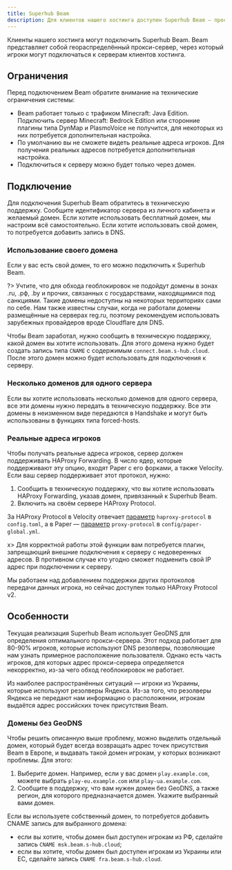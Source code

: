 ```yaml
---
title: Superhub Beam
description: Для клиентов нашего хостинга доступен Superhub Beam — простая система, которая поможет организовать доступ к вашему серверу для игроков из разных стран. В этой статье описаны тонкости работы этого механизма. 
---
```


Клиенты нашего хостинга могут подключить Superhub Beam. Beam представляет собой геораспределённый прокси-сервер, через который игроки могут подключаться к серверам клиентов хостинга.

## Ограничения

Перед подключением Beam обратите внимание на технические ограничения системы:

- Beam работает только с трафиком Minecraft: Java Edition. Подключить сервер Minecraft: Bedrock Edition или сторонние плагины типа DynMap и PlasmoVoice не получится, для некоторых из них потребуется дополнительная настройка.
- По умолчанию вы не сможете видеть реальные адреса игроков. Для получения реальных адресов потребуется дополнительная настройка.
- Подключиться к серверу можно будет только через домен.

## Подключение

Для подключения Superhub Beam обратитесь в техническую поддержку. Сообщите идентификатор сервера из личного кабинета и желаемый домен. Если хотите использовать бесплатный домен, мы настроим всё самостоятельно. Если хотите использовать свой домен, то потребуется добавить запись в DNS.

### Использование своего домена

Если у вас есть свой домен, то его можно подключить к Superhub Beam.

?> Учтите, что для обхода геоблокировок не подойдут домены в зонах .ru, .рф, .by и прочих, связанных с государствами, находящимися под санкциями. Такие домены недоступны на некоторых территориях сами по себе. Нам также известны случаи, когда не работали домены размещённые на серверах reg.ru, поэтому рекомендуем использовать зарубежных провайдеров вроде Cloudflare для DNS.

Чтобы Beam заработал, нужно сообщить в техническую поддержку, какой домен вы хотите использовать. Для этого домена нужно будет создать запись типа `CNAME` с содержимым `connect.beam.s-hub.cloud`. После этого домен можно будет использовать для подключения к серверу.

### Несколько доменов для одного сервера

Если вы хотите использовать несколько доменов для одного сервера, все эти домены нужно передать в техническую поддержку. Все эти домены в неизменном виде передаются в Handshake и могут быть использованы в функциях типа forced-hosts.

### Реальные адреса игроков

Чтобы получать реальные адреса игроков, сервер должен поддерживать HAProxy Forwarding. В число ядер, которые поддерживают эту опцию, входят Paper с его форками, а также Velocity. Если ваш сервер поддерживает этот протокол, нужно:

1. Сообщить в техническую поддержку, что вы хотите использовать HAProxy Forwarding, указав домен, привязанный к Superhub Beam.
2. Включить на своём сервере HAProxy Protocol.

За HAProxy Protocol в Velocity отвечает [параметр](https://docs.papermc.io/velocity/configuration/#advanced-section) `haproxy-protocol` в `config.toml`, а в Paper — [параметр](https://docs.papermc.io/paper/reference/global-configuration/#proxies_proxy_protocol) `proxy-protocol` в `config/paper-global.yml`.

x> Для корректной работы этой функции вам потребуется плагин, запрещающий внешние подключения к серверу с недоверенных адресов. В противном случае кто угодно сможет подменить свой IP адрес при подключении к серверу.

Мы работаем над добавлением поддержки других протоколов передачи данных игрока, но сейчас доступен только HAProxy Protocol v2.

## Особенности

Текущая реализация Superhub Beam использует GeoDNS для определения оптимального прокси-сервера. Этот подход работает для 80-90% игроков, которые используют DNS резолверы, позволяющие нам узнать примерное расположение пользователя. Однако есть часть игроков, для которых адрес прокси-сервера определяется некорректно, из-за чего обход геоблокировок не работает.

Из наиболее распространённых ситуаций — игроки из Украины, которые используют резолверы Яндекса. Из-за того, что резолверы Яндекса не передают нам информацию о расположении, игрокам выдаётся адрес российских точек присутствия Beam.

### Домены без GeoDNS

Чтобы решить описанную выше проблему, можно выделить отдельный домен, который будет всегда возвращать адрес точек присутствия Beam в Европе, и выдавать такой домен игрокам, у которых возникают проблемы. Для этого:

1. Выберите домен. Например, если у вас домен `play.example.com`, можете выбрать `play-eu.example.com` или `play-ua.example.com`.
2. Сообщите в поддержку, что вам нужен домен без GeoDNS, а также регион, для которого предназначается домен. Укажите выбранный вами домен.

Если вы используете собственный домен, то потребуется добавить CNAME запись для выбранного домена:

* если вы хотите, чтобы домен был доступен игрокам из РФ, сделайте запись `CNAME msk.beam.s-hub.cloud`;
* если вы хотите, чтобы домен был доступен игрокам из Украины или ЕС, сделайте запись `CNAME fra.beam.s-hub.cloud`.

